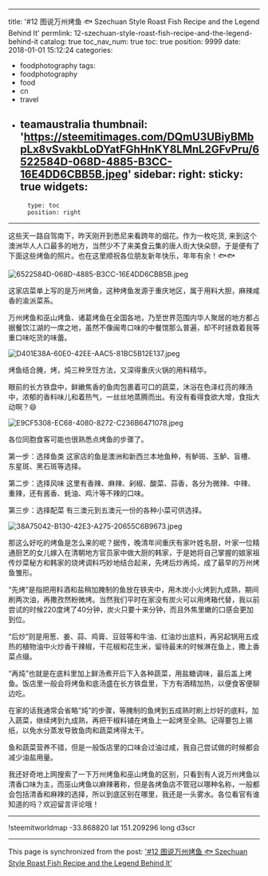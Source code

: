 
---
title: '#12 图说万州烤鱼 🐟 Szechuan Style Roast Fish Recipe and the Legend Behind It'
permlink: 12-szechuan-style-roast-fish-recipe-and-the-legend-behind-it
catalog: true
toc_nav_num: true
toc: true
position: 9999
date: 2018-01-01 15:12:24
categories:
- foodphotography
tags:
- foodphotography
- food
- cn
- travel
- teamaustralia
thumbnail: 'https://steemitimages.com/DQmU3UBiyBMbpLx8vSvakbLoDYatFGhHnKY8LMnL2GFvPru/6522584D-068D-4885-B3CC-16E4DD6CBB5B.jpeg'
sidebar:
    right:
        sticky: true
widgets:
    -
        type: toc
        position: right
---


这些天一路自驾南下，昨天刚开到悉尼来看跨年的烟花。作为一枚吃货, 来到这个澳洲华人人口最多的地方，当然少不了来美食云集的唐人街大快朵颐，于是便有了下面这些烤鱼的照片。也在这里顺祝各位朋友新年快乐，年年有余！🐟🐟

![6522584D-068D-4885-B3CC-16E4DD6CBB5B.jpeg](https://steemitimages.com/DQmU3UBiyBMbpLx8vSvakbLoDYatFGhHnKY8LMnL2GFvPru/6522584D-068D-4885-B3CC-16E4DD6CBB5B.jpeg)

这家店菜单上写的是万州烤鱼，这种烤鱼发源于重庆地区，属于用料大胆，麻辣咸香的渝派菜系。

万州烤鱼和巫山烤鱼、诸葛烤鱼在全国各地，乃至世界范围内华人聚居的地方都占据餐饮江湖的一席之地，虽然不像闽粤口味的中餐馆那么普遍，却不时拯救着我等重口味吃货的味蕾。

![D401E38A-60E0-42EE-AAC5-81BC5B12E137.jpeg](https://steemitimages.com/DQmWFdSGWXp2XFMYzhKNjuu4BsbZBn8LmS1sZa8Q6Qi7TgY/D401E38A-60E0-42EE-AAC5-81BC5B12E137.jpeg)

烤鱼结合腌，烤，炖三种烹饪方法，又深得重庆火锅的用料精华。

眼前的长方铁盘中，鲜嫩焦香的鱼肉包裹着可口的蔬菜，沐浴在色泽红亮的辣汤中，浓郁的香料味儿和着热气，一丝丝地蒸腾而出。有没有看得食欲大增，食指大动啊？😄 

![E9CF5308-EC68-4080-8272-C236B6471078.jpeg](https://steemitimages.com/DQmXCnNEXzFKB4jLGqAHQwoUQPGuAxA7HbEbks2drbsJWqA/E9CF5308-EC68-4080-8272-C236B6471078.jpeg)

各位同胞食客可能也很熟悉点烤鱼的步骤了。

第一步：选择鱼类
这家店的鱼是澳洲和新西兰本地鱼种，有鲈斑、玉鲈、盲槽、东星斑、黑石斑等选择。

第二步：选择风味
这里有香辣、麻辣、剁椒、酸菜、蒜香，各分为微辣、中辣、重辣，还有酱香、蚝油、鸡汁等不辣的口味。

第三步：选择配菜
有三澳元到五澳元一份的各种小菜可供选择。

![38A75042-B130-42E3-A275-20655C6B9673.jpeg](https://steemitimages.com/DQmZvhdGFbfPGNakQ4nDvtcxxo3jaiwbrVx8SG2R4RaVkQ7/38A75042-B130-42E3-A275-20655C6B9673.jpeg)

那这么好吃的烤鱼是怎么来的呢？据传，晚清年间重庆有家叶姓名厨，叶家一位精通厨艺的女儿嫁入在清朝地方官员家中做大厨的韩家，于是她将自己掌握的娘家祖传炒菜秘方和韩家的烧烤调料巧妙地结合起来，先烤后炒再炖，成了最早的万州烤鱼雏形。

“先烤”是指把用料酒和盐稍加腌制的鱼放在铁夹中，用木炭小火烤到九成熟，期间刷两次油，再撒孜然粉微烤。当然我们平时在家没有炭火可以用烤箱代替，我以前尝试的时候220度烤了40分钟，炭火只要十来分钟，而且外焦里嫩的口感会更加到位。

“后炒”则是用葱、姜、蒜、鸡膏、豆豉等和牛油、红油炒出底料，再另起锅用五成热的植物油中火炒香干辣椒，干花椒和花生米，留待最末的时候淋在鱼上，撒上香菜点缀。

“再炖”也就是在底料里加上鲜汤煮开后下入各种蔬菜，用盐糖调味，最后盖上烤鱼。饭店里一般会将烤鱼和底汤盛在长方铁盘里，下方有酒精加热，以便食客便聊边吃。

在家的话我通常会省略“炖”的步骤，等腌制的鱼烤到五成熟时刷上炒好的底料，加入蔬菜，继续烤到九成熟，再把干椒料铺在烤鱼上一起烤至全熟。记得要包上锡纸，以免水分蒸发导致鱼肉和蔬菜烤得太干。

鱼和蔬菜营养不错，但是一般饭店里的口味会过油过咸，我自己尝试做的时候都会减少油盐用量。

我还好奇地上网搜索了一下万州烤鱼和巫山烤鱼的区别，只看到有人说万州烤鱼以清香口味为主，而巫山烤鱼以麻辣著称，但是各烤鱼店不管冠以哪种名称，一般都会包括清香和麻辣的选择，所以到底区别在哪里，我还是一头雾水。各位看官有谁知道的吗？欢迎留言评论哦！

*** 

!steemitworldmap -33.868820 lat 151.209296 long d3scr

- - -

This page is synchronized from the post: ['#12 图说万州烤鱼 🐟 Szechuan Style Roast Fish Recipe and the Legend Behind It'](https://steemit.com/@itchyfeetdonica/12-szechuan-style-roast-fish-recipe-and-the-legend-behind-it)
